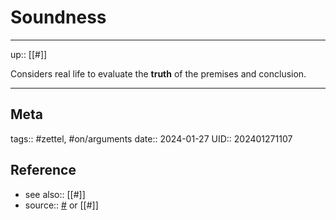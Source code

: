 # Soundness
---

up:: [[#]]

Considers real life  to evaluate the **truth** of the premises and conclusion.

---
## Meta
tags:: #zettel, #on/arguments
date:: 2024-01-27
UID:: 202401271107
## Reference
- see also:: [[#]]
- source:: [#]() or [[#]]
